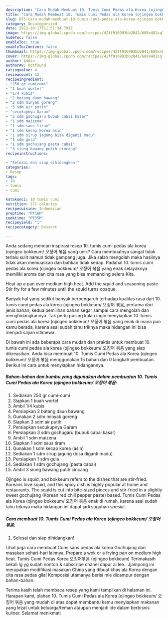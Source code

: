 ```yaml
---
description: "Cara Mudah Membuat 10. Tumis Cumi Pedas ala Korea (ojingeo bokkeum/ 오징어 볶음 yang Bisa Manjain Lidah"
title: "Cara Mudah Membuat 10. Tumis Cumi Pedas ala Korea (ojingeo bokkeum/ 오징어 볶음 yang Bisa Manjain Lidah"
slug: 875-cara-mudah-membuat-10-tumis-cumi-pedas-ala-korea-ojingeo-bokkeum-yang-bisa-manjain-lidah
category: Uncategorized
date: 2022-10-17T11:51:34.791Z
image: https://img-global.cpcdn.com/recipes/42ff916993bb2841/680x482cq70/10-tumis-cumi-pedas-ala-korea-ojingeo-bokkeum-오징어-볶음-foto-resep-utama.jpg
hideToc: false
enableToc: true
enableTocContent: false
thumbnail: https://img-global.cpcdn.com/recipes/42ff916993bb2841/680x482cq70/10-tumis-cumi-pedas-ala-korea-ojingeo-bokkeum-오징어-볶음-foto-resep-utama.jpg
cover: https://img-global.cpcdn.com/recipes/42ff916993bb2841/680x482cq70/10-tumis-cumi-pedas-ala-korea-ojingeo-bokkeum-오징어-볶음-foto-resep-utama.jpg
author: Admin
authorAv: notfound
ratingvalue: 4
reviewcount: 12
recipeingredient:
- "250 gr cumicumi"
- "1 buah wortel"
- "1/4 kubis"
- "2 batang daun bawang"
- "2 sdm minyak goreng"
- "3 sdm air putih"
- "secukupnya Garam"
- "3 sdm gochugaru bubuk cabai kasar"
- "1 sdm maizena"
- "1 sdm saus tiram"
- "1 sdm kecap korea asin"
- "1 sdm sirup jagung bisa diganti madu"
- "1 sdm gula"
- "1 sdm gochujang pasta cabai"
- "3 siung bawang putih cincang"
recipeinstructions:

- "Selesai dan siap dihidangkan!"
categories:
- Resep
tags:
- 10
- tumis
- cumi

katakunci: 10 tumis cumi 
nutrition: 271 calories
recipecuisine: Indonesian
preptime: "PT16M"
cooktime: "PT35M"
recipeyield: "1"
recipecategory: Dessert

---
```





Anda sedang mencari inspirasi resep 10. tumis cumi pedas ala korea (ojingeo bokkeum/ 오징어 볶음 yang unik? Cara membuatnya sangat tidak terlalu sulit namun tidak gampang juga. Jika salah mengolah maka hasilnya tidak akan memuaskan dan bahkan tidak sedap. Padahal 10. tumis cumi pedas ala korea (ojingeo bokkeum/ 오징어 볶음 yang enak selayaknya memiliki aroma dan cita rasa yang bisa memancing selera Kita.





Heat up a pan over medium high heat. Add the squid and seasoning paste. Stir fry for a few minutes until the squid turns opaque.

Banyak hal yang sedikit banyak berpengaruh terhadap kualitas rasa dari 10. tumis cumi pedas ala korea (ojingeo bokkeum/ 오징어 볶음, pertama dari jenis bahan, kedua pemilihan bahan segar sampai cara mengolah dan menghidangkannya. Tak perlu pusing kalau ingin menyiapkan 10. tumis cumi pedas ala korea (ojingeo bokkeum/ 오징어 볶음 yang enak di mana pun kamu berada, karena asal sudah tahu triknya maka hidangan ini bisa menjadi sajian istimewa.






Di bawah ini ada beberapa cara mudah dan praktis untuk membuat 10. tumis cumi pedas ala korea (ojingeo bokkeum/ 오징어 볶음 yang siap dikreasikan. Anda bisa membuat 10. Tumis Cumi Pedas ala Korea (ojingeo bokkeum/ 오징어 볶음 menggunakan 15 bahan dan 0 langkah pembuatan. Berikut ini cara untuk menyiapkan hidangannya.

<!--inarticleads1-->

##### Bahan-bahan dan bumbu yang digunakan dalam pembuatan 10. Tumis Cumi Pedas ala Korea (ojingeo bokkeum/ 오징어 볶음:

1. Sediakan 250 gr cumi-cumi
1. Siapkan 1 buah wortel
1. Ambil 1/4 kubis
1. Persiapkan 2 batang daun bawang
1. Gunakan 2 sdm minyak goreng
1. Siapkan 3 sdm air putih
1. Persiapkan secukupnya Garam
1. Persiapkan 3 sdm gochugaru (bubuk cabai kasar)
1. Ambil 1 sdm maizena
1. Siapkan 1 sdm saus tiram
1. Gunakan 1 sdm kecap korea (asin)
1. Sediakan 1 sdm sirup jagung (bisa diganti madu)
1. Persiapkan 1 sdm gula
1. Sediakan 1 sdm gochujang (pasta cabai)
1. Ambil 3 siung bawang putih cincang


Ojingeo is squid, and bokkeum refers to the dishes that are stir-fried. Koreans love squid, and this spicy dish is highly popular at home and restaurants. The squid is cut into bite-sized pieces and stir-fried in a slightly sweet gochujang (Korean red chili pepper paste) based. Tumis Cumi Pedas ala Korea (ojingeo bokkeum/ 오징어 볶음 enak di rumah, karena asal sudah tahu triknya maka hidangan ini dapat jadi suguhan spesial. 

<!--inarticleads2-->

##### Cara membuat 10. Tumis Cumi Pedas ala Korea (ojingeo bokkeum/ 오징어 볶음:


1. Selesai dan siap dihidangkan!

Lihat juga cara membuat Cumi saos pedas ala korea Gochujang dan masakan sehari-hari lainnya. Prepare a wok or a frying pan on medium high heat. Tumis Cumi Pedas Korea 오징어볶음 (ojingeo bokkeum) Terimakasih sekali lg yg sudah nonton &amp; subscribe chanel dapur ai lee.. Jjampong ini merupakan modifikasi masakan China yang dibuat khas ala Korea dengan cita rasa pedas gila! Komposisi utamanya berisi mie dicampur dengan bahan-bahan. 

Terima kasih telah membaca resep yang kami tampilkan di halaman ini. Harapan kami, olahan 10. Tumis Cumi Pedas ala Korea (ojingeo bokkeum/ 오징어 볶음 yang mudah di atas dapat membantu kamu menyiapkan makanan yang lezat untuk keluarga/teman ataupun menjadi ide dalam berbisnis kuliner. Selamat menikmati
